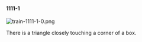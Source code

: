 #### 1111-1
![train-1111-1-0.png](https://github.com/lil-lab/nlvr/raw/master/nlvr/train/images/31/train-1111-1-0.png "train-1111-1-0.png")

There is a triangle closely touching a corner of a box.